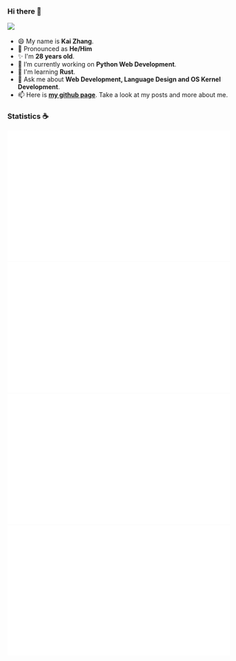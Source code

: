 ### Hi there 👋

![](https://komarev.com/ghpvc/?username=zhangkai803&color=brightgreen&style=plastic&label=PROFILE+VIEWS&base=1024)

- 😄 My name is **Kai Zhang**.
- 👨 Pronounced as **He/Him**
- ✨ I'm **28 years old**.
- 🔭 I’m currently working on **Python Web Development**.
- 🌱 I'm learning **Rust**.
- 💬 Ask me about **Web Development, Language Design and OS Kernel Development**.
- 📫 Here is [**my github page**](https://zhangkai803.github.io/). Take a look at my posts and more about me.

### Statistics ☕

![](https://raw.githubusercontent.com/zhangkai803/github-stats/master/generated/overview.svg#gh-dark-mode-only)
![](https://raw.githubusercontent.com/zhangkai803/github-stats/master/generated/languages.svg#gh-dark-mode-only)
![](https://raw.githubusercontent.com/zhangkai803/github-stats/master/generated/overview.svg#gh-light-mode-only)
![](https://raw.githubusercontent.com/zhangkai803/github-stats/master/generated/languages.svg#gh-light-mode-only)

<!--
**zhangkai803/zhangkai803** is a ✨ _special_ ✨ repository because its `README.md` (this file) appears on your GitHub profile.

Here are some ideas to get you started:

- 🔭 I’m currently working on ...
- 🌱 I’m currently learning ...
- 👯 I’m looking to collaborate on ...
- 🤔 I’m looking for help with ...
- 💬 Ask me about ...
- 📫 How to reach me: ...
- 😄 Pronouns: ...
- ⚡ Fun fact: ...
-->

